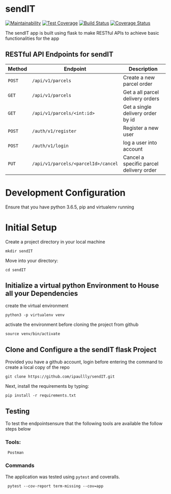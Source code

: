 # sendIT
[![Maintainability](https://api.codeclimate.com/v1/badges/db4df351dbe833d147b0/maintainability)](https://codeclimate.com/github/ipaullly/sendIT/maintainability)
[![Test Coverage](https://api.codeclimate.com/v1/badges/db4df351dbe833d147b0/test_coverage)](https://codeclimate.com/github/ipaullly/sendIT/test_coverage) [![Build Status](https://travis-ci.com/ipaullly/sendIT.svg?branch=ft-GET-user-orders-161858618)](https://travis-ci.com/ipaullly/sendIT) [![Coverage Status](https://coveralls.io/repos/github/ipaullly/sendIT/badge.svg?branch=master)](https://coveralls.io/github/ipaullly/sendIT?branch=master)

The sendIT app is built using flask to make RESTful APIs to achieve basic functionalities for the app 

## RESTful API Endpoints for sendIT


| Method        |       Endpoint                        |         Description                           |
| ------------- |       -------------                   |         -------------                         |
| `POST`        | `/api/v1/parcels`                     |   Create a new parcel order                   |
| `GET`         | `/api/v1/parcels`                     |   Get a all parcel delivery orders            |
| `GET`         | `/api/v1/parcels/<int:id>`            |   Get a single delivery order by id           |
| `POST`        | `/auth/v1/register`                   |   Register a new user                         |
| `POST`        | `/auth/v1/login`                      |   log a user into account                     |
| `PUT`         | `/api/v1/parcels/<parcelId>/cancel`   |   Cancel a specific parcel delivery order     |


# Development Configuration

Ensure that you have python 3.6.5, pip and virtualenv running

# Initial Setup

Create a project directory in your local machine

```
mkdir sendIT
```

Move into your directory:

```
cd sendIT
```

## Initialize a virtual python Environment to House all your Dependencies

create the virtual environment

```
python3 -p virtualenv venv 
```
activate the environment before cloning the project from github

```
source venv/bin/activate
```

## Clone and Configure a the sendIT flask Project

Provided you have a github account, login before entering the command to create a local copy of the repo

```
git clone https://github.com/ipaullly/sendIT.git
```

Next, install the requirements by typing:

```
pip install -r requirements.txt
```

## Testing
To test the endpointsensure that the following tools are available the follow steps below
   ### Tools:
     Postman
     
### Commands
  The application was tested using `pytest` and coveralls.
     
     pytest --cov-report term-missing --cov=app
